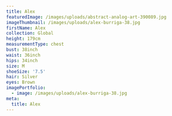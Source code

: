 ```yaml
---
title: Alex
featuredImage: /images/uploads/abstract-analog-art-390089.jpg
imageThumbnail: /images/uploads/alex-burriga-38.jpg
firstName: Alex
collection: Global
height: 179cm
measurementType: chest
bust: 38inch
waist: 36inch
hips: 34inch
size: M
shoeSize: '7.5'
hair: Silver
eyes: Brown
imagePortfolio:
  - image: /images/uploads/alex-burriga-38.jpg
meta:
  title: Alex
---
```


